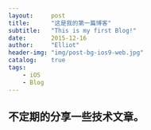 ```yaml
---
layout:     post
title:      "这是我的第一篇博客"
subtitle:   "This is my first Blog!"
date:       2015-12-16
author:     "Elliot"
header-img: "img/post-bg-ios9-web.jpg"
catalog:    true
tags:
    - iOS
    - Blog
---
```


## 不定期的分享一些技术文章。
